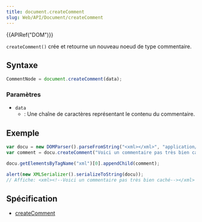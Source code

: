 ```yaml
---
title: document.createComment
slug: Web/API/Document/createComment
---
```


{{APIRef("DOM")}}

`createComment()` crée et retourne un nouveau noeud de type commentaire.

## Syntaxe

```js
CommentNode = document.createComment(data);
```

### Paramètres

- `data`
  - : Une chaîne de caractères représentant le contenu du commentaire.

## Exemple

```js
var docu = new DOMParser().parseFromString("<xml></xml>", "application/xml");
var comment = docu.createComment("Voici un commentaire pas très bien caché");

docu.getElementsByTagName("xml")[0].appendChild(comment);

alert(new XMLSerializer().serializeToString(docu));
// Affiche: <xml><!--Voici un commentaire pas très bien caché--></xml>
```

## Spécification

- [createComment](https://www.w3.org/TR/REC-DOM-Level-1/level-one-core.html#method-createComment)
